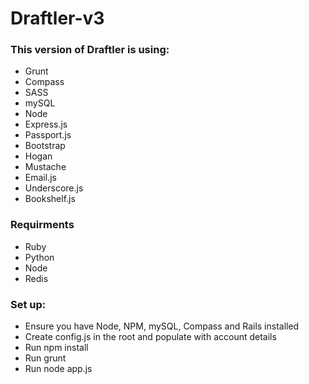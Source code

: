 Draftler-v3
===========

### This version of Draftler is using:

- Grunt
- Compass
- SASS
- mySQL
- Node
- Express.js
- Passport.js
- Bootstrap
- Hogan
- Mustache
- Email.js
- Underscore.js
- Bookshelf.js


### Requirments

- Ruby
- Python
- Node
- Redis

### Set up:

- Ensure you have Node, NPM, mySQL, Compass and Rails installed
- Create config.js in the root and populate with account details
- Run npm install
- Run grunt
- Run node app.js
